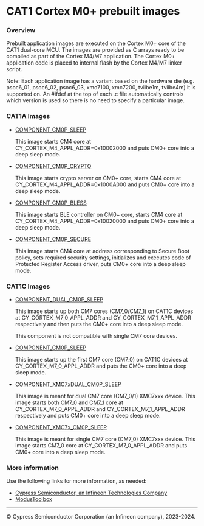 # CAT1 Cortex M0+ prebuilt images

### Overview

Prebuilt application images are executed on the Cortex M0+ core of the CAT1 dual-core MCU.
The images are provided as C arrays ready to be compiled as part of the Cortex M4/M7 application.
The Cortex M0+ application code is placed to internal flash by the Cortex M4/M7 linker script.

Note: Each application image has a variant based on the hardware die (e.g.
psoc6_01, psoc6_02, psoc6_03, xmc7100, xmc7200, tviibe1m, tviibe4m) it is supported on. 
An #ifdef at the top of each .c file automatically controls which version is used so there 
is no need to specify a particular image.

### CAT1A Images

* [COMPONENT_CM0P_SLEEP](./COMPONENT_CAT1A/COMPONENT_CM0P_SLEEP/README.md)

    This image starts CM4 core at CY_CORTEX_M4_APPL_ADDR=0x10002000
    and puts CM0+ core into a deep sleep mode.

* [COMPONENT_CM0P_CRYPTO](./COMPONENT_CAT1A/COMPONENT_CM0P_CRYPTO/README.md)

    This image starts crypto server on CM0+ core,
    starts CM4 core at CY_CORTEX_M4_APPL_ADDR=0x1000A000
    and puts CM0+ core into a deep sleep mode.

* [COMPONENT_CM0P_BLESS](./COMPONENT_CAT1A/COMPONENT_CM0P_BLESS/README.md)

    This image starts BLE controller on CM0+ core,
    starts CM4 core at CY_CORTEX_M4_APPL_ADDR=0x10020000
    and puts CM0+ core into a deep sleep mode.

* [COMPONENT_CM0P_SECURE](./COMPONENT_CAT1A/COMPONENT_CM0P_SECURE/README.md)

    This image starts CM4 core at address corresponding
    to Secure Boot policy, sets required security settings,
    initializes and executes code of Protected Register Access
    driver, puts CM0+ core into a deep sleep mode.

### CAT1C Images

* [COMPONENT_DUAL_CM0P_SLEEP](./COMPONENT_CAT1C/COMPONENT_DUAL_CM0P_SLEEP/README.md)

    This image starts up both CM7 cores (CM7_0/CM7_1) on CAT1C devices at CY_CORTEX_M7_0_APPL_ADDR and CY_CORTEX_M7_1_APPL_ADDR respectively and then puts the CM0+ core into a deep sleep mode.

    This component is not compatible with single CM7 core devices.

* [COMPONENT_CM0P_SLEEP](./COMPONENT_CAT1C/COMPONENT_CM0P_SLEEP/README.md)

    This image starts up the first CM7 core (CM7_0) on CAT1C devices at CY_CORTEX_M7_0_APPL_ADDR and puts the CM0+ core into a deep sleep mode.

* [COMPONENT_XMC7xDUAL_CM0P_SLEEP](./COMPONENT_CAT1C/COMPONENT_XMC7xDUAL_CM0P_SLEEP/README.md)

    This image is meant for dual CM7 core (CM7_0/1) XMC7xxx device. This image starts both CM7_0 and CM7_1 core at CY_CORTEX_M7_0_APPL_ADDR and CY_CORTEX_M7_1_APPL_ADDR respectively and puts CM0+ core into a deep sleep mode.

* [COMPONENT_XMC7x_CM0P_SLEEP](./COMPONENT_CAT1C/COMPONENT_XMC7x_CM0P_SLEEP/README.md)

    This image is meant for single CM7 core (CM7_0) XMC7xxx device. This image starts CM7_0 core at CY_CORTEX_M7_0_APPL_ADDR and puts CM0+ core into a deep sleep mode.

### More information
Use the following links for more information, as needed:
* [Cypress Semiconductor, an Infineon Technologies Company](http://www.infineon.com)
* [ModusToolbox](https://www.cypress.com/products/modustoolbox-software-environment)

---
© Cypress Semiconductor Corporation (an Infineon company), 2023-2024.
